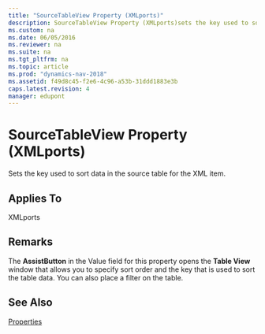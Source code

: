 ```yaml
---
title: "SourceTableView Property (XMLports)"
description: SourceTableView Property (XMLports)sets the key used to sort data in the source table for the XML item.
ms.custom: na
ms.date: 06/05/2016
ms.reviewer: na
ms.suite: na
ms.tgt_pltfrm: na
ms.topic: article
ms.prod: "dynamics-nav-2018"
ms.assetid: f49d8c45-f2e6-4c96-a53b-31ddd1883e3b
caps.latest.revision: 4
manager: edupont
---
```

# SourceTableView Property (XMLports)
Sets the key used to sort data in the source table for the XML item.  
  
## Applies To  
 XMLports  
  
## Remarks  
 The **AssistButton** in the Value field for this property opens the **Table View** window that allows you to specify sort order and the key that is used to sort the table data. You can also place a filter on the table.  
  
## See Also  
 [Properties](Properties.md)